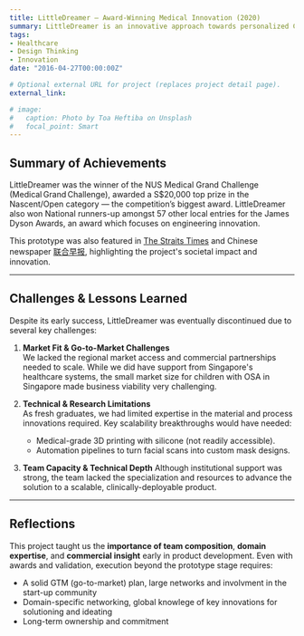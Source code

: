 ```yaml
---
title: LittleDreamer – Award-Winning Medical Innovation (2020)
summary: LittleDreamer is an innovative approach towards personalized CPAP masks for children with Obstructive Sleep Apnea. Featured in The Straits Times, and 联合早报.
tags:
- Healthcare
- Design Thinking
- Innovation
date: "2016-04-27T00:00:00Z"

# Optional external URL for project (replaces project detail page).
external_link: 

# image:
#   caption: Photo by Toa Heftiba on Unsplash
#   focal_point: Smart
---
```

## Summary of Achievements
LittleDreamer was the winner of the NUS Medical Grand Challenge (Medical Grand Challenge), awarded a S$20,000 top prize in the Nascent/Open category — the competition’s biggest award. LittleDreamer also won National runners-up amongst 57 other local entries for the James Dyson Awards, an award which focuses on engineering innovation.

This prototype was also featured in [The Straits Times](https://www.straitstimes.com/singapore/nus-budding-entrepreneurs-among-first-students-to-head-overseas-for-internships) and Chinese newspaper [联合早报](https://www.zaobao.com.sg/lifestyle/design-decor/story20210926-1197350), highlighting the project's societal impact and innovation. 

---
## Challenges & Lessons Learned

Despite its early success, LittleDreamer was eventually discontinued due to several key challenges:

1. **Market Fit & Go-to-Market Challenges**  
   We lacked the regional market access and commercial partnerships needed to scale. While we did have support from Singapore's healthcare systems, the small market size for children with OSA in Singapore made business viability very challenging.

2. **Technical & Research Limitations**  
   As fresh graduates, we had limited expertise in the material and process innovations required. Key scalability breakthroughs would have needed:
   - Medical-grade 3D printing with silicone (not readily accessible).
   - Automation pipelines to turn facial scans into custom mask designs.

3. **Team Capacity & Technical Depth**
   Although institutional support was strong, the team lacked the specialization and resources to advance the solution to a scalable, clinically-deployable product.

---
## Reflections

This project taught us the **importance of team composition**, **domain expertise**, and **commercial insight** early in product development. Even with awards and validation, execution beyond the prototype stage requires:
- A solid GTM (go-to-market) plan, large networks and involvment in the start-up community
- Domain-specific networking, global knowlege of key innovations for solutioning and ideating
- Long-term ownership and commitment
